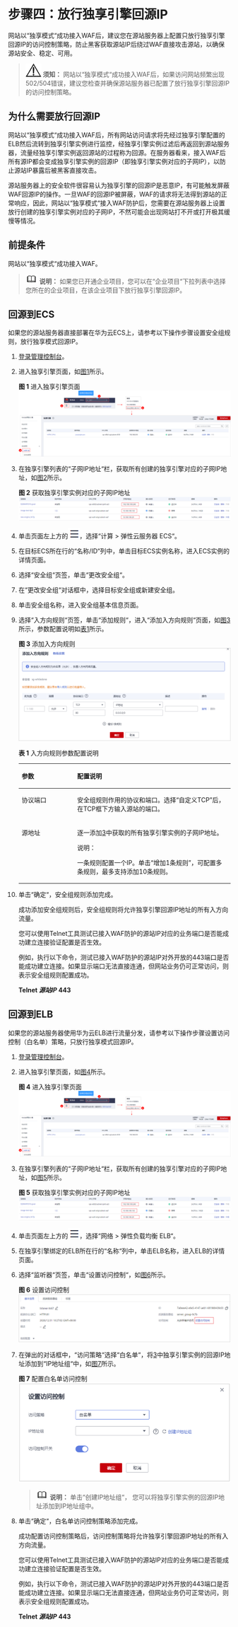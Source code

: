 # 步骤四：放行独享引擎回源IP<a name="waf_01_0343"></a>

网站以“独享模式“成功接入WAF后，建议您在源站服务器上配置只放行独享引擎回源IP的访问控制策略，防止黑客获取源站IP后绕过WAF直接攻击源站，以确保源站安全、稳定、可用。

>![](public_sys-resources/icon-notice.gif) **须知：** 
>网站以“独享模式“成功接入WAF后，如果访问网站频繁出现502/504错误，建议您检查并确保源站服务器已配置了放行独享引擎回源IP的访问控制策略。

## 为什么需要放行回源IP<a name="section1017143915199"></a>

网站以“独享模式“成功接入WAF后，所有网站访问请求将先经过独享引擎配置的ELB然后流转到独享引擎实例进行监控，经独享引擎实例过滤后再返回到源站服务器，流量经独享引擎实例返回源站的过程称为回源。在服务器看来，接入WAF后所有源IP都会变成独享引擎实例的回源IP（即独享引擎实例对应的子网IP），以防止源站IP暴露后被黑客直接攻击。

源站服务器上的安全软件很容易认为独享引擎的回源IP是恶意IP，有可能触发屏蔽WAF回源IP的操作。一旦WAF的回源IP被屏蔽，WAF的请求将无法得到源站的正常响应，因此，网站以“独享模式“接入WAF防护后，您需要在源站服务器上设置放行创建的独享引擎实例对应的子网IP，不然可能会出现网站打不开或打开极其缓慢等情况。

## 前提条件<a name="section1441141684616"></a>

网站以“独享模式“成功接入WAF。

>![](public_sys-resources/icon-note.gif) **说明：** 
>如果您已开通企业项目，您可以在“企业项目“下拉列表中选择您所在的企业项目，在该企业项目下放行独享引擎回源IP。

## 回源到ECS<a name="section146871156144612"></a>

如果您的源站服务器直接部署在华为云ECS上，请参考以下操作步骤设置安全组规则，放行独享模式回源IP。

1.  [登录管理控制台](https://console.huaweicloud.com/?locale=zh-cn)。
2.  进入独享引擎页面，如[图1](#waf_01_0253_fig7658182717546)所示。

    **图 1**  进入独享引擎页面<a name="waf_01_0253_fig7658182717546"></a>  
    ![](figures/进入独享引擎页面.png "进入独享引擎页面")

3.  <a name="li1041295214415"></a>在独享引擎列表的“子网IP地址“栏，获取所有创建的独享引擎对应的子网IP地址，如[图2](#fig1527152318106)所示。

    **图 2**  获取独享引擎实例对应的子网IP地址<a name="fig1527152318106"></a>  
    ![](figures/获取独享引擎实例对应的子网IP地址.png "获取独享引擎实例对应的子网IP地址")

4.  单击页面左上方的![](figures/icon-Service-1.png)，选择“计算  \>  弹性云服务器 ECS“。
5.  在目标ECS所在行的“名称/ID“列中，单击目标ECS实例名称，进入ECS实例的详情页面。
6.  选择“安全组“页签，单击“更改安全组“。
7.  在“更改安全组“对话框中，选择目标安全组或新建安全组。
8.  单击安全组名称，进入安全组基本信息页面。
9.  选择“入方向规则“页签，单击“添加规则“，进入“添加入方向规则“页面，如[图3](#fig1015552115210)所示，参数配置说明如[表1](#table4746426132417)所示。

    **图 3**  添加入方向规则<a name="fig1015552115210"></a>  
    ![](figures/添加入方向规则.png "添加入方向规则")

    **表 1**  入方向规则参数配置说明

    <a name="table4746426132417"></a>
    <table><thead align="left"><tr id="row1974719269244"><th class="cellrowborder" valign="top" width="26.16%" id="mcps1.2.3.1.1"><p id="p17747326132419"><a name="p17747326132419"></a><a name="p17747326132419"></a>参数</p>
    </th>
    <th class="cellrowborder" valign="top" width="73.83999999999999%" id="mcps1.2.3.1.2"><p id="p117479267245"><a name="p117479267245"></a><a name="p117479267245"></a>配置说明</p>
    </th>
    </tr>
    </thead>
    <tbody><tr id="row14747152611244"><td class="cellrowborder" valign="top" width="26.16%" headers="mcps1.2.3.1.1 "><p id="p12747126122411"><a name="p12747126122411"></a><a name="p12747126122411"></a>协议端口</p>
    </td>
    <td class="cellrowborder" valign="top" width="73.83999999999999%" headers="mcps1.2.3.1.2 "><p id="p67471126162412"><a name="p67471126162412"></a><a name="p67471126162412"></a>安全组规则作用的协议和端口。选择<span class="parmvalue" id="parmvalue271582713010"><a name="parmvalue271582713010"></a><a name="parmvalue271582713010"></a>“自定义TCP”</span>后，在TCP框下方输入源站的端口。</p>
    </td>
    </tr>
    <tr id="row12747152682419"><td class="cellrowborder" valign="top" width="26.16%" headers="mcps1.2.3.1.1 "><p id="p9747172613242"><a name="p9747172613242"></a><a name="p9747172613242"></a>源地址</p>
    </td>
    <td class="cellrowborder" valign="top" width="73.83999999999999%" headers="mcps1.2.3.1.2 "><p id="p11747142618240"><a name="p11747142618240"></a><a name="p11747142618240"></a>逐一添加<a href="#li1041295214415">3</a>中获取的所有独享引擎实例的子网IP地址。</p>
    <div class="note" id="note171510522522"><a name="note171510522522"></a><a name="note171510522522"></a><span class="notetitle"> 说明： </span><div class="notebody"><p id="p181611520521"><a name="p181611520521"></a><a name="p181611520521"></a>一条规则配置一个IP。单击<span class="uicontrol" id="uicontrol916195218524"><a name="uicontrol916195218524"></a><a name="uicontrol916195218524"></a>“增加1条规则”</span>，可配置多条规则，最多支持添加10条规则。</p>
    </div></div>
    </td>
    </tr>
    </tbody>
    </table>

10. 单击“确定“，安全组规则添加完成。

    成功添加安全组规则后，安全组规则将允许独享引擎回源IP地址的所有入方向流量。

    您可以使用Telnet工具测试已接入WAF防护的源站IP对应的业务端口是否能成功建立连接验证配置是否生效。

    例如，执行以下命令，测试已接入WAF防护的源站IP对外开放的443端口是否能成功建立连接。如果显示端口无法直接连通，但网站业务仍可正常访问，则表示安全组规则配置成功。

    **Telnet  _源站IP_  443**


## 回源到ELB<a name="section3989153594610"></a>

如果您的源站服务器使用华为云ELB进行流量分发，请参考以下操作步骤设置访问控制（白名单）策略，只放行独享模式回源IP。

1.  [登录管理控制台](https://console.huaweicloud.com/?locale=zh-cn)。
2.  进入独享引擎页面，如[图4](#waf_01_0253_fig7658182717546_1)所示。

    **图 4**  进入独享引擎页面<a name="waf_01_0253_fig7658182717546_1"></a>  
    ![](figures/进入独享引擎页面.png "进入独享引擎页面")

3.  <a name="li148814018465"></a>在独享引擎列表的“子网IP地址“栏，获取所有创建的独享引擎对应的子网IP地址，如[图5](#waf_01_0343_fig1527152318106)所示。

    **图 5**  获取独享引擎实例对应的子网IP地址<a name="waf_01_0343_fig1527152318106"></a>  
    ![](figures/获取独享引擎实例对应的子网IP地址.png "获取独享引擎实例对应的子网IP地址")

4.  单击页面左上方的![](figures/icon-Service-2.png)，选择“网络  \>  弹性负载均衡 ELB“。
5.  在独享引擎绑定的ELB所在行的“名称“列中，单击ELB名称，进入ELB的详情页面。
6.  选择“监听器“页签，单击“设置访问控制“，如[图6](#fig4461171921819)所示。

    **图 6**  设置访问控制<a name="fig4461171921819"></a>  
    ![](figures/设置访问控制.png "设置访问控制")

7.  在弹出的对话框中，“访问策略“选择“白名单“，将[3](#li148814018465)中独享引擎实例的回源IP地址添加到“IP地址组“中，如[图7](#fig17138314206)所示。

    **图 7**  配置白名单访问控制<a name="fig17138314206"></a>  
    ![](figures/配置白名单访问控制.png "配置白名单访问控制")

    >![](public_sys-resources/icon-note.gif) **说明：** 
    >单击“创建IP地址组“， 您可以将独享引擎实例的回源IP地址添加到IP地址组中。

8.  单击“确定“，白名单访问控制策略添加完成。

    成功配置访问控制策略后，访问控制策略将允许独享引擎回源IP地址的所有入方向流量。

    您可以使用Telnet工具测试已接入WAF防护的源站IP对应的业务端口是否能成功建立连接验证配置是否生效。

    例如，执行以下命令，测试已接入WAF防护的源站IP对外开放的443端口是否能成功建立连接。如果显示端口无法直接连通，但网站业务仍可正常访问，则表示安全组规则配置成功。

    **Telnet  _源站IP_  443**


